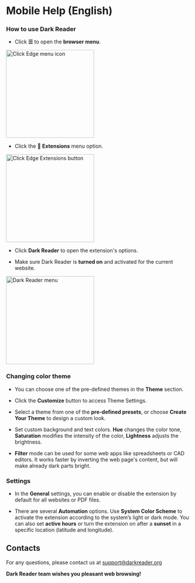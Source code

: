 # Mobile Help (English)

### How to use Dark Reader

- Click **☰** to open the **browser menu**.

<img src="/images/help/edge-menu-1.png" alt="Click Edge menu icon" style="width: 15rem;" loading="lazy" />

- Click the 🧩 **Extensions** menu option.

<img src="/images/help/edge-menu-2.png" alt="Click Edge Extensions button" style="width: 15rem;" loading="lazy" />

- Click **Dark Reader** to open the extension's options.

- Make sure Dark Reader is **turned on** and activated for the current website.

<img src="/images/help/edge-menu-3.png" alt="Dark Reader menu" style="width: 15rem;" loading="lazy" />

### Changing color theme

- You can choose one of the pre-defined themes in the **Theme** section.

- Click the **Customize** button to access Theme Settings.

- Select a theme from one of the **pre-defined presets**, or choose **Create Your Theme** to design a custom look.

- Set custom background and text colors. 
**Hue** changes the color tone,
**Saturation** modifies the intensity of the color,
**Lightness** adjusts the brightness.

- **Filter** mode can be used for some web apps like spreadsheets or CAD editors. It works faster by inverting the web page's content, but will make already dark parts bright.

### Settings

- In the **General** settings, you can enable or disable the extension by default for all websites or PDF files.

- There are several **Automation** options.
Use **System Color Scheme** to activate the extension according to the system’s light or dark mode. You can also set **active hours** or turn the extension on after a **sunset** in a specific location (latitude and longitude).

## Contacts

For any questions, please contact us at [support@darkreader.org](mailto:support@darkreader.org)

**Dark Reader team wishes you pleasant web browsing!**

<style>
    aside,
    darkreader-donate-mascot,
    darkreader-ios-static,
    darkreader-ios-side,
    darkreader-pay-tiers,
    darkreader-backers-top-short,
    darkreader-mobile-top-short {
        display: none;
    }

    article img {
        margin-left: 2.5rem;
    }
</style>
